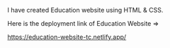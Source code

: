 I have created Education website using HTML & CSS.

Here is the deployment link of Education Website =>

https://education-website-tc.netlify.app/
